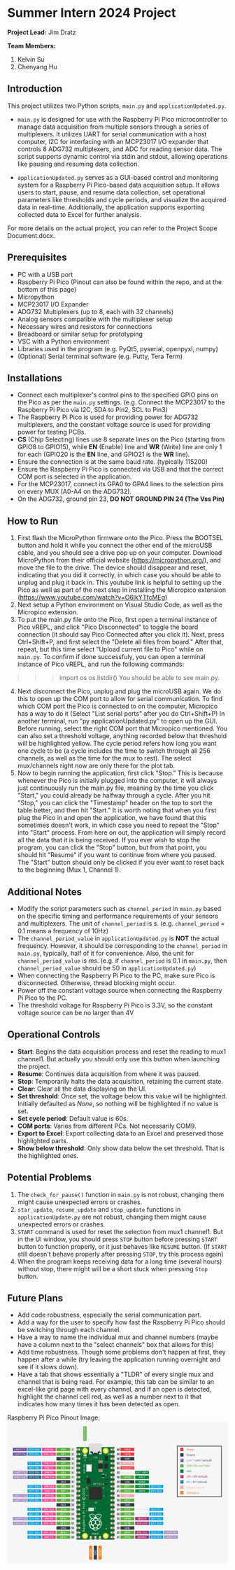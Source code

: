 # Summer Intern 2024 Project

**Project Lead:** Jim Dratz

**Team Members:**
1. Kelvin Su
2. Chenyang Hu

## Introduction
This project utilizes two Python scripts, `main.py` and `applicationUpdated.py`.

- `main.py` is designed for use with the Raspberry Pi Pico microcontroller to manage data acquisition from multiple sensors through a series of multiplexers. It utilizes UART for serial communication with a host computer, I2C for interfacing with an MCP23017 I/O expander that controls 8 ADG732 multiplexers, and ADC for reading sensor data. The script supports dynamic control via stdin and stdout, allowing operations like pausing and resuming data collection.

- `applicationUpdated.py` serves as a GUI-based control and monitoring system for a Raspberry Pi Pico-based data acquisition setup. It allows users to start, pause, and resume data collection, set operational parameters like thresholds and cycle periods, and visualize the acquired data in real-time. Additionally, the application supports exporting collected data to Excel for further analysis.

For more details on the actual project, you can refer to the Project Scope Document.docx.

## Prerequisites
- PC with a USB port
- Raspberry Pi Pico (Pinout can also be found within the repo, and at the bottom of this page)
- Micropython
- MCP23017 I/O Expander
- ADG732 Multiplexers (up to 8, each with 32 channels)
- Analog sensors compatible with the multiplexer setup
- Necessary wires and resistors for connections
- Breadboard or similar setup for prototyping
- VSC with a Python environment
- Libraries used in the program (e.g. PyQt5, pyserial, openpyxl, numpy)
- (Optional) Serial terminal software (e.g. Putty, Tera Term)

## Installations
- Connect each multiplexer's control pins to the specified GPIO pins on the Pico as per the `main.py` settings. (e.g. Connect the MCP23017 to the Raspberry Pi Pico via I2C, SDA to Pin2, SCL to Pin3)
- The Raspberry Pi Pico is used for providing power for ADG732 multiplexers, and the constant voltage source is used for providing power for testing PCBs.
- **CS** (Chip Selecting) lines use 8 separate lines on the Pico (starting from GPIO8 to GPIO15), while **EN** (Enable) line and **WR** (Write) line are only 1 for each (GPIO20 is the **EN** line, and GPIO21 is the **WR** line).
- Ensure the connection is at the same baud rate. (typically 115200)
- Ensure the Raspberry Pi Pico is connected via USB and that the correct COM port is selected in the application.
- For the MCP23017, connect its GPA0 to GPA4 lines to the selection pins on every MUX (A0-A4 on the ADG732). 
- On the ADG732, ground pin 23, **DO NOT GROUND PIN 24 (The Vss Pin)**

## How to Run
1. First flash the MicroPython firmware onto the Pico. Press the BOOTSEL button and hold it while you connect the other end of the microUSB cable, and you should see a drive pop up on your computer. Download MicroPython from their official website (https://micropython.org/), and move the file to the drive. The device should disappear and reset, indicating that you did it correctly, in which case you should be able to unplug and plug it back in. This youtube link is helpful to setting up the Pico as well as part of the next step in installing the Micropico extension (https://www.youtube.com/watch?v=O6lkYTfcMEg)
2. Next setup a Python environment on Visual Studio Code, as well as the Micropico extension.
3. To put the main.py file onto the Pico, first open a terminal instance of Pico vREPL, and click "Pico Disconnected" to toggle the board connection (it should say Pico Connected after you click it). Next, press Ctrl+Shift+P, and first select the "Delete all files from board." After that, repeat, but this time select "Upload current file to Pico" while on `main.py`. To confirm if done successfuly, you can open a terminal instance of Pico vREPL, and run the following commands:
>>> import os
>>> os.listdir()
You should be able to see main.py.
4. Next disconnect the Pico, unplug and plug the microUSB again. We do this to open up the COM port to allow for serial communication. To find which COM port the Pico is connected to on the computer, Micropico has a way to do it (Select "List serial ports" after you do Ctrl+Shift+P) In another terminal, run "py applicationUpdated.py" to open up the GUI. Before running, select the right COM port that Micropico mentioned. You can also set a threshold voltage, anything recorded below that threshold will be highlighted yellow. The cycle period refers how long you want one cycle to be (a cycle includes the time to switch through all 256 channels, as well as the time for the mux to rest). The select mux/channels right now are only there for the plot tab.
5. Now to begin running the application, first click "Stop." This is because whenever the Pico is initially plugged into the computer, it will always just continuously run the main.py file, meaning by the time you click "Start," you could already be halfway through a cycle. After you hit "Stop," you can click the "Timestamp" header on the top to sort the table better, and then hit "Start." It is worth noting that when you first plug the Pico in and open the application, we have found that this sometimes doesn't work, in which case you need to repeat the "Stop" into "Start" process. From here on out, the application will simply record all the data that it is being received. If you ever wish to stop the program, you can click the "Stop" button, but from that point, you should hit "Resume" if you want to continue from where you paused. The "Start" button should only be clicked if you ever want to reset back to the beginning (Mux 1, Channel 1).

## Additional Notes
- Modify the script parameters such as `channel_period` in `main.py` based on the specific timing and performance requirements of your sensors and multiplexers. The unit of `channel_period` is *s*. (e.g. `channel_period` = 0.1 means a frequency of 10Hz)
- The `channel_period_value` in `applicationUpdated.py` is **NOT** the actual frequency. However, it should be corresponding to the `channel_period` in `main.py`, typically, half of it for convenience. Also, the unit for `channel_period_value` is *ms*. (e.g. if `channel_period` is 0.1 in `main.py`, then `channel_period_value` should be 50 in `applicationUpdated.py`)
- When connecting the Raspberry Pi Pico to the PC, make sure Pico is disconnected. Otherwise, thread blocking might occur.
- Power off the constant voltage source when connecting the Raspberry Pi Pico to the PC.
- The threshold voltage for Raspberry Pi Pico is 3.3V, so the constant voltage source can be no larger than 4V

## Operational Controls
- **Start**: Begins the data acquisition process and reset the reading to mux1 channel1. But actually you should only use this button when launching the project.
- **Resume**: Continues data acquisition from where it was paused.
- **Stop**: Temporarily halts the data acquisition, retaining the current state.
- **Clear**: Clear all the data displaying on the UI.
- **Set threshold**: Once set, the voltage below this value will be highlighted. Initially defaulted as *None*, so nothing will be highlighted if no value is set.
- **Set cycle period**: Default value is 60s.
- **COM ports**: Varies from different PCs. Not necessarily COM9.
- **Export to Excel**: Export collecting data to an Excel and preserved those highlighted parts.
- **Show below threshold**: Only show data below the set threshold. That is the highlighted ones.

## Potential Problems
1. The `check_for_pause()` function in `main.py` is not robust, changing them might cause unexpected errors or crashes. 
2. `star_update`, `resume_update` and `stop_update` functions in `applicationUpdate.py` are not robust, changing them might cause unexpected errors or crashes.
3. `START` command is used for reset the selection from mux1 channel1. But in the UI window, you should press `STOP` button before pressing `START` button to function properly, or it just behaves like `RESUME` button. (If `START` still doesn't behave properly after pressing `STOP`, try this process again)
4. When the program keeps receiving data for a long time (several hours) without stop, there might will be a short stuck when pressing `Stop` button.

## Future Plans
- Add code robustness, especially the serial communication part. 
- Add a way for the user to specify how fast the Raspberry Pi Pico should be switching through each channel.
- Have a way to name the individual mux and channel numbers (maybe have a column next to the "select channels" box that allows for this)
- Add time robustness. Though some problems don't happen at first, they happen after a while (try leaving the application running overnight and see if it slows down).
- Have a tab that shows essentially a "TLDR" of every single mux and channel that is being read. For example, this tab can be similar to an excel-like grid page with every channel, and if an open is detected, highlight the channel cell red, as well as a number next to it that indicates how many times it has been detected as open.


Raspberry Pi Pico Pinout Image:
![PicoPinout.png](PicoPinout.png)